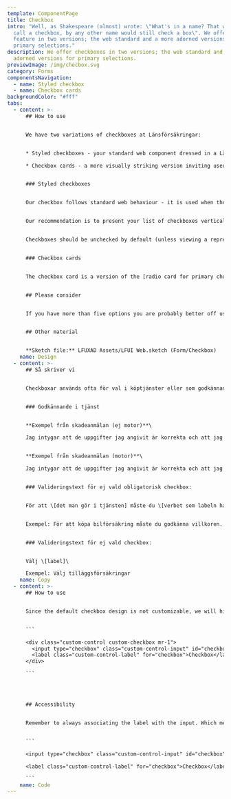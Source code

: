 ```yaml
---
template: ComponentPage
title: Checkbox
intro: "Well, as Shakespeare (almost) wrote: \"What's in a name? That which we
  call a checkbox, by any other name would still check a box\". We offer this
  feature in two versions; the web standard and a more adorned versions for
  primary selections."
description: We offer checkboxes in two versions; the web standard and a more
  adorned versions for primary selections.
previewImage: /img/checbox.svg
category: Forms
componentsNavigation:
  - name: Styled checkbox
  - name: Checkbox cards
backgroundColor: "#fff"
tabs:
  - content: >-
      ## How to use


      We have two variations of checkboxes at Länsförsäkringar:


      * Styled checkboxes - your standard web component dressed in a Länsförsäkringar styling.

      * Checkbox cards - a more visually striking version inviting user to interact with them.


      ### Styled checkboxes


      Our checkbox follows standard web behaviour - it is used when the user has to make a choice and isn't limited to only one. Both checkbox and label should be clickable to select/unselect a checkbox.


      Our recommendation is to present your list of checkboxes vertically, with one choice per line. This makes it easier to get an overview of the options and creates a clearer and larger click area. If you use an horizontal layout, make sure that it is coded in such a way that labels don't flow over two rows in responsive modes (one good way is to set a break point when the list becomes vertical).


      Checkboxes should be unchecked by default (unless viewing a representation of previous choices - like having the add-on "Mer" on your car insurance).


      ### Checkbox cards


      The checkbox card is a version of the [radio card for primary choice](radio-buttons#radio-card-for-primary-choice), which allows for multiple items to be selected. Although called a card, it looks more like a button and which visually is dominated by an icon and label explaining the choice, with a small checkbox in the top left corner. The checkbox card was first created for internal systems where to be used for main choices in an input field-heavy flow, to give it an heightened importance compared to normal checkboxes. As possible uses in other contexts (such as filters on a table) could easily be imagined it was integrated into LFDS/LFUI although it at the time of writing wasn't in use any customer facing interface.


      ## Please consider


      If you have more than five options you are probably better off using a [multi-select dropdown](../dropdown#multi-select).


      ## Other material


      **Sketch file:** LFUXAD Assets/LFUI Web.sketch (Form/Checkbox)
    name: Design
  - content: >-
      ## Så skriver vi


      Checkboxar används ofta för val i köptjänster eller som godkännande-texter.


      ### Godkännande i tjänst


      **Exempel från skadeanmälan (ej motor)**\

      Jag intygar att de uppgifter jag angivit är korrekta och att jag inte undanhåller någon information som är av betydelse för bedömningen av skadan. Jag är medveten om att oriktiga eller ofullständiga uppgifter kan göra att försäkringen inte gäller. Jag har också tagit del av Behandling av personuppgifter. 


      **Exempel från skadeanmälan (motor)**\

      Jag intygar att de uppgifter jag angivit är korrekta och att jag inte undanhåller någon information som är av betydelse för bedömningen av skadan. Jag intygar att Länsförsäkringar får ta del av eventuella polisanteckningar. Jag är medveten om att oriktiga eller ofullständiga uppgifter kan göra att försäkringen inte gäller. Jag har också tagit del av Behandling av personuppgifter.


      ### Valideringstext för ej vald obligatorisk checkbox:


      För att \[det man gör i tjänsten] måste du \[verbet som labeln har].


      Exempel: För att köpa bilförsäkring måste du godkänna villkoren.


      ### Valideringstext för ej vald checkbox:


      Välj \[label]\

      Exempel: Välj tilläggsförsäkringar
    name: Copy
  - content: >-
      ## How to use


      Since the default checkbox design is not customizable, we will hide it visually and add a pseudo element which we style with css to get the desired look. By visually, I mean to hide it from the UI and keep it in the DOM for screen reader and keyboard users. You shouldn't need to do anything else then use the code posted below. 


      ```

      <div class="custom-control custom-checkbox mr-1">
        <input type="checkbox" class="custom-control-input" id="checkbox">
        <label class="custom-control-label" for="checkbox">Checkbox</label>
      </div>

      ```




      ## Accessibility


      Remember to always associating the label with the input. Which means `<input>` should always have an ID and this ID should be used as a for attribute for the `<label>` .


      ```

      <input type="checkbox" class="custom-control-input" id="checkbox">

      <label class="custom-control-label" for="checkbox">Checkbox</label>

      ```
    name: Code
---
```

